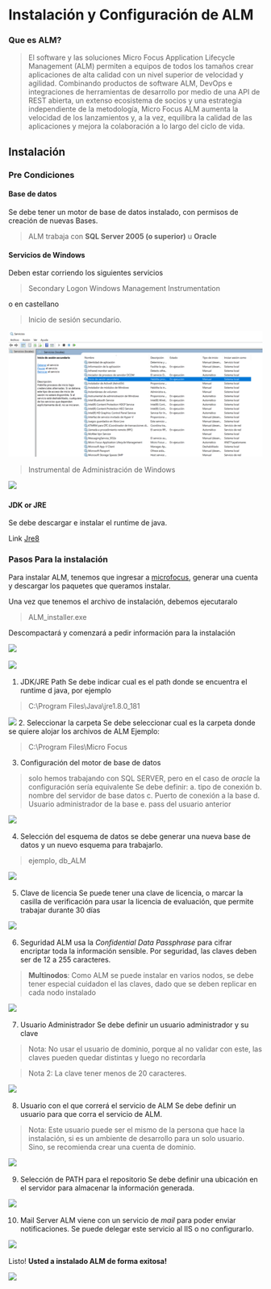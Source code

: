 
# Instalación y Configuración de ALM

### Que es ALM?
> El software y las soluciones Micro Focus Application Lifecycle Management (ALM) permiten a equipos de todos los tamaños crear aplicaciones de alta calidad con un nivel superior de velocidad y agilidad. Combinando productos de software ALM, DevOps e integraciones de herramientas de desarrollo por medio de una API de REST abierta, un extenso ecosistema de socios y una estrategia independiente de la metodología, Micro Focus ALM aumenta la velocidad de los lanzamientos y, a la vez, equilibra la calidad de las aplicaciones y mejora la colaboración a lo largo del ciclo de vida.


## Instalación

### Pre Condiciones

#### Base de datos
Se debe tener un motor de base de datos instalado, con permisos de creación de nuevas Bases.
> ALM trabaja con **SQL Server 2005 (o superior)** u **Oracle**

#### Servicios de Windows
Deben estar corriendo los siguientes servicios

> Secondary Logon 
> Windows Management Instrumentation

o en castellano
> Inicio de sesión secundario.

![enter image description here](https://github.com/incluit/ALM/blob/master/images/prerequisites/pre1.PNG?raw=true)

> Instrumental de Administración de Windows

![
](https://github.com/incluit/ALM/blob/master/images/prerequisites/pre2.PNG?raw=true)
#### JDK or JRE
Se debe descargar e instalar el runtime de java.

Link [Jre8](http://www.oracle.com/technetwork/java/javase/downloads/jre8-downloads-2133155.html) 

### Pasos Para la instalación

Para instalar ALM, tenemos que ingresar a [microfocus](https://software.microfocus.com/es-es/solutions/software-development-lifecycle), generar una cuenta y descargar los paquetes que queramos instalar. 

Una vez que tenemos el archivo de instalación, debemos ejecutaralo

> ALM_installer.exe

Descompactará y comenzará a pedir información para la instalación

![
](https://github.com/incluit/ALM/blob/master/images/install/1.PNG?raw=true)

![
](https://github.com/incluit/ALM/blob/master/images/install/2.PNG?raw=true)
1. JDK/JRE Path
Se debe indicar cual es el path donde se encuentra el runtime d java, por ejemplo

> C:\Program Files\Java\jre1.8.0_181

![
](https://github.com/incluit/ALM/blob/master/images/install/3.PNG?raw=true)
2.  Seleccionar la carpeta
Se debe seleccionar cual es la carpeta donde se quiere alojar los archivos de ALM
Ejemplo:
> C:\Program Files\Micro Focus

3. Configuración del motor de base de datos
> solo hemos trabajando con SQL SERVER, pero en el caso de *oracle* la configuración sería equivalente
Se debe definir: 
a. tipo de conexión 
b. nombre del servidor de base datos 
c. Puerto de conexión a la base
d. Usuario administrador de la base
e. pass del usuario anterior

![
](https://github.com/incluit/ALM/blob/master/images/install/5.PNG?raw=true)

4. Selección del esquema de datos
se debe generar una nueva base de datos y un nuevo esquema para trabajarlo.
> ejemplo, db_ALM

![
](https://github.com/incluit/ALM/blob/master/images/install/6.PNG?raw=true)

5. Clave de licencia
Se puede tener una clave de licencia, o marcar la casilla de verificación para usar la licencia de evaluación, que permite trabajar durante 30 días

![
](https://github.com/incluit/ALM/blob/master/images/install/7.PNG?raw=true)


6. Seguridad
ALM usa la *Confidential Data Passphrase* para cifrar encriptar toda la información sensible.
Por seguridad, las claves deben ser de 12 a 255 caracteres.

> **Multinodos**: Como ALM se puede instalar en varios nodos, se debe tener especial cuidadon el las claves, dado que se deben replicar en cada nodo instalado


![
](https://github.com/incluit/ALM/blob/master/images/install/8.PNG?raw=true)


7. Usuario Administrador
Se debe definir un usuario administrador y su clave

> Nota: No usar el usuario de dominio, porque al no validar con este, las claves pueden quedar distintas y luego no recordarla

> Nota 2: La clave tener menos de 20 caracteres.


![
](https://github.com/incluit/ALM/blob/master/images/install/9.PNG?raw=true)


8. Usuario con el que correrá el servicio de ALM
 Se debe definir un usuario para que corra el servicio de ALM.
 > Nota: Este usuario puede ser el mismo de la persona que hace la instalación, si es un ambiente de desarrollo para un solo usuario. Sino, se recomienda crear una cuenta de dominio.


![
](https://github.com/incluit/ALM/blob/master/images/install/10.PNG?raw=true)


9. Selección de PATH para el repositorio
Se debe definir una ubicación en el servidor para almacenar la información generada. 


![
](https://github.com/incluit/ALM/blob/master/images/install/11.PNG?raw=true)


10. Mail Server
ALM viene con un servicio de *mail* para poder enviar notificaciones. Se puede delegar este servicio al IIS o no configurarlo.

![
](https://github.com/incluit/ALM/blob/master/images/install/12.PNG?raw=true)


Listo! **Usted a instalado ALM de forma exitosa!**


![
](https://github.com/incluit/ALM/blob/master/images/install/13.PNG?raw=true)


